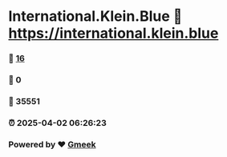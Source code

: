 # International.Klein.Blue :link: https://international.klein.blue 
### :page_facing_up: [16](https://international.klein.blue/tag.html) 
### :speech_balloon: 0 
### :hibiscus: 35551 
### :alarm_clock: 2025-04-02 06:26:23 
### Powered by :heart: [Gmeek](https://github.com/Meekdai/Gmeek)
